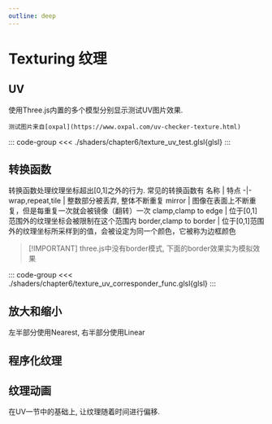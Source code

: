 ```yaml
---
outline: deep
---
```


<script setup>
import Texturing from './components/Texturing.vue'
import TexturingUVTest from './components/TexturingUVTest.vue'
import TexturingCorresponder from './components/TexturingCorresponder.vue'
import TexturingMinMagMipmap from './components/TexturingMinMagMipmap.vue'
import TexturingUVAnimation from './components/TexturingUVAnimation.vue'
import { ref } from 'vue'
const showCode = ref(false)
</script>

# Texturing 纹理


## UV
使用Three.js内置的多个模型分别显示测试UV图片效果.

`测试图片来自[oxpal](https://www.oxpal.com/uv-checker-texture.html)`

<TexturingUVTest />

::: code-group
<<< ./shaders/chapter6/texture_uv_test.glsl{glsl}
:::


## 转换函数
转换函数处理纹理坐标超出[0,1]之外的行为.
常见的转换函数有
名称 | 特点
-|-
wrap,repeat,tile | 整数部分被丢弃, 整体不断重复
mirror | 图像在表面上不断重复，但是每重复一次就会被镜像（翻转）一次
clamp,clamp to edge | 位于[0,1]范围外的纹理坐标会被限制在这个范围内
border,clamp to border  | 位于[0,1]范围外的纹理坐标所采样到的值，会被设定为同一个颜色，它被称为边框颜色

> [!IMPORTANT] three.js中没有border模式, 下面的border效果实为模拟效果
 
<TexturingCorresponder/>

::: code-group
<<< ./shaders/chapter6/texture_uv_corresponder_func.glsl{glsl}
:::

## 放大和缩小

左半部分使用Nearest, 右半部分使用Linear
<TexturingMinMagMipmap/>


## 程序化纹理



## 纹理动画

在UV一节中的基础上, 让纹理随着时间进行偏移.

<TexturingUVAnimation />